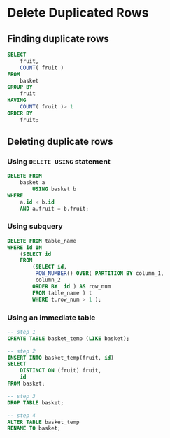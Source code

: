 # Delete Duplicated Rows

## Finding duplicate rows

```sql
SELECT
    fruit,
    COUNT( fruit )
FROM
    basket
GROUP BY
    fruit
HAVING
    COUNT( fruit )> 1
ORDER BY
    fruit;
```


## Deleting duplicate rows

### Using `DELETE USING` statement

```sql
DELETE FROM
    basket a
        USING basket b
WHERE
    a.id < b.id
    AND a.fruit = b.fruit;
```


### Using subquery

```sql
DELETE FROM table_name
WHERE id IN
    (SELECT id
    FROM 
        (SELECT id,
         ROW_NUMBER() OVER( PARTITION BY column_1,
         column_2
        ORDER BY  id ) AS row_num
        FROM table_name ) t
        WHERE t.row_num > 1 );
```


### Using an immediate table

```sql
-- step 1
CREATE TABLE basket_temp (LIKE basket);

-- step 2
INSERT INTO basket_temp(fruit, id)
SELECT 
    DISTINCT ON (fruit) fruit,
    id
FROM basket; 

-- step 3
DROP TABLE basket;

-- step 4
ALTER TABLE basket_temp 
RENAME TO basket;
```
